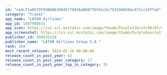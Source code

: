 ```yaml
---
id: "ce4cf1e0579f938b863d8457f6816a8607fbfb1cbc754194b58ac471cc247fad"
category: "Travel"
app_name: "LATAM Airlines"
app_id: 1497908631
app_icon: https://is1-ssl.mzstatic.com/image/thumb/Purple116/v4/90/8f/ad/908fad4a-65b6-dcb5-b62c-87d7851fdf47/AppIcon-0-0-1x_U007emarketing-0-0-0-10-0-0-sRGB-0-0-0-GLES2_U002c0-512MB-85-220-0-0.png/1024x1024bb.png
app_screenshot: https://is1-ssl.mzstatic.com/image/thumb/PurpleSource116/v4/94/22/b9/9422b9cb-2009-da0c-12ca-5fceda299515/6e9158e9-a2a7-42de-bd39-6b755407b3b9_01.png/1242x2688bb.png
publisher_id: 504535324
publisher_name: "LATAM Airlines Group S.A."
rank: 184
most_recent_release: 2024-01-16 00:00:00
release_count_in_past_year: 42
release_count_in_past_year_category: 17
release_count_in_past_year_top_in_category: 35
---
```

